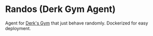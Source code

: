 # Randos (Derk Gym Agent)

Agent for [Derk's Gym](https://gym.derkgame.com) that just behave randomly. Dockerized for easy deployment.
